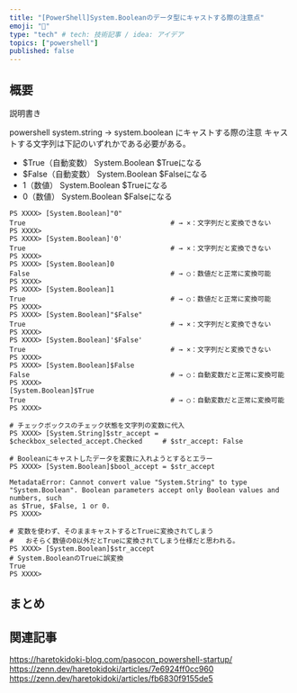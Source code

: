 ```yaml
---
title: "[PowerShell]System.Booleanのデータ型にキャストする際の注意点"
emoji: "🚩"
type: "tech" # tech: 技術記事 / idea: アイデア
topics: ["powershell"]
published: false
---
```

## 概要

説明書き

powershell system.string -> system.boolean にキャストする際の注意
キャストする文字列は下記のいずれかである必要がある。
- $True（自動変数）
	System.Boolean $Trueになる
- $False（自動変数）
	System.Boolean $Falseになる
- 1（数値）
	System.Boolean $Trueになる
- 0（数値）
	System.Boolean $Falseになる

```
PS XXXX> [System.Boolean]"0"
True									# → ×：文字列だと変換できない
PS XXXX>
PS XXXX> [System.Boolean]'0'
True									# → ×：文字列だと変換できない
PS XXXX>
PS XXXX> [System.Boolean]0  
False									# → ○：数値だと正常に変換可能
PS XXXX>
PS XXXX> [System.Boolean]1
True									# → ○：数値だと正常に変換可能
PS XXXX>
PS XXXX> [System.Boolean]"$False"
True									# → ×：文字列だと変換できない
PS XXXX>
PS XXXX> [System.Boolean]'$False'
True									# → ×：文字列だと変換できない
PS XXXX>
PS XXXX> [System.Boolean]$False  
False									# → ○：自動変数だと正常に変換可能
PS XXXX>
[System.Boolean]$True 
True									# → ○：自動変数だと正常に変換可能
PS XXXX>
```


```
# チェックボックスのチェック状態を文字列の変数に代入
PS XXXX> [System.String]$str_accept = $checkbox_selected_accept.Checked		# $str_accept: False

# Booleanにキャストしたデータを変数に入れようとするとエラー
PS XXXX> [System.Boolean]$bool_accept = $str_accept

MetadataError: Cannot convert value "System.String" to type "System.Boolean". Boolean parameters accept only Boolean values and numbers, such 
as $True, $False, 1 or 0.
PS XXXX>

# 変数を使わず、そのままキャストするとTrueに変換されてしまう
#	おそらく数値の0以外だとTrueに変換されてしまう仕様だと思われる。
PS XXXX> [System.Boolean]$str_accept										# System.BooleanのTrueに誤変換
True
PS XXXX>
```

## まとめ

## 関連記事

https://haretokidoki-blog.com/pasocon_powershell-startup/
https://zenn.dev/haretokidoki/articles/7e6924ff0cc960
https://zenn.dev/haretokidoki/articles/fb6830f9155de5
